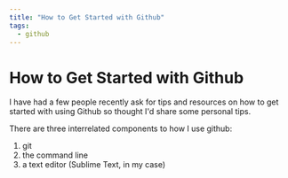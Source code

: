 ```yaml
---
title: "How to Get Started with Github"
tags:
  - github
---
```


# How to Get Started with Github

I have had a few people recently ask for tips and resources on how to get started with using Github so thought I'd share some personal tips.

There are three interrelated components to how I use github:

1.  git
2.  the command line
3.  a text editor (Sublime Text, in my case)

